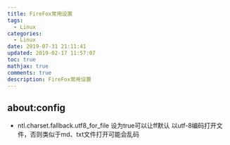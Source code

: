```yaml
---
title: FireFox常用设置
tags:
  - Linux
categories:
  - Linux
date: 2019-07-31 21:11:41
updated: 2019-02-17 11:57:07
toc: true
mathjax: true
comments: true
description: FireFox常用设置
---
```


##	about:config

-	ntl.charset.fallback.utf8_for_file 设为true可以让ff默认
	以utf-8编码打开文件，否则类似于md、txt文件打开可能会乱码

